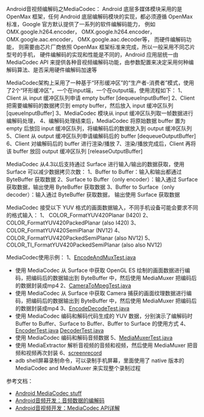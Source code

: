 Android音视频编解码之MediaCodec：
Android 底层多媒体模块采用的是 OpenMax 框架，任何 Android 底层编解码模块的实现，都必须遵循 OpenMax 标准，Google 官方默认提供了一系列的软件编解码能力， 例如 OMX.google.h264.encoder，
OMX.google.h264.encoder， OMX.google.aac.encoder， OMX.google.aac.decoder等， 而硬件编解码功能， 则需要由芯片厂商依照 OpenMax 框架标准来完成，所以一般采用不同芯片型号的手机，
硬件编解码的实现和性能是不同的，Android 应用层统一由 MediaCodec API 来提供各种音视频编解码功能，由参数配置来决定采用何种编解码算法、是否采用硬件编解码加速等

MediaCodec架构上采用了一种基于“环形缓冲区”的“生产者-消费者”模式，使用了2个“环形缓冲区”，一个在input端，一个在output端，使用流程如下：
1、Client 从 input 缓冲区队列申请 empty buffer [dequeueInputBuffer]
2、Client 把需要编解码的数据拷贝到 empty buffer，然后放入 input 缓冲区队列 [queueInputBuffer]
3、MediaCodec 模块从 input 缓冲区队列取一帧数据进行编解码处理，
4、编解码处理结束后，MediaCodec 将原始数据 buffer 置为 empty 后放回 input 缓冲区队列，将编解码后的数据放入到 output 缓冲区队列
5、Client 从 output 缓冲区队列申请编解码后的 buffer [dequeueOutputBuffer]
6、Client 对编解码后的 buffer 进行渲染/播放
7、渲染/播放完成后，Client 再将该 buffer 放回 output 缓冲区队列 [releaseOutputBuffer]

MediaCodec 从4.3以后支持通过 Surface 进行输入/输出的数据获取，使用 Surface 可以减少数据拷贝次数：
1、Buffer to Buffer：输入和输出都通过 ByteBuffer 获取数据
2、Surface to Buffer（only encoder）：输入通过 Surface 获取数据，输出使用 ByteBuffer 获取数据 
3、Buffer to Surface（only decoder）：输入通过 ByteBuffer 获取数据， 输出使用 Surface 获取数据 

MediaCodec 接受以下 YUV 格式的画面数据输入，不同手机设备可能会要求不同的格式输入：
1、 COLOR_FormatYUV420Planar (I420)
2、 COLOR_FormatYUV420PackedPlanar (also I420)
3、 COLOR_FormatYUV420SemiPlanar (NV12)
4、 COLOR_FormatYUV420PackedSemiPlanar (also NV12)
5、 COLOR_TI_FormatYUV420PackedSemiPlanar (also also NV12)

MediaCodec使用示例：
1、[EncodeAndMuxTest.java](https://bigflake.com/mediacodec/EncodeAndMuxTest.java.txt)
- 使用 MediaCodec 从 Surface 中获取 OpenGL ES 绘制的画面数据进行编码，把编码后的数据输出到 ByteBuffer 中，然后使用 MediaMuxer 把编码后的数据封装成mp4
2、[CameraToMpegTest.java](https://bigflake.com/mediacodec/CameraToMpegTest.java.txt)
- 使用 MediaCodec 从 Surface 中获取 Camera 捕获的画面纹理数据进行编码，把编码后的数据输出到 ByteBuffer 中，然后使用 MediaMuxer 把编码后的数据封装成mp4
3、[EncodeDecodeTest.java](https://android.googlesource.com/platform/cts/+/jb-mr2-release/tests/tests/media/src/android/media/cts/EncodeDecodeTest.java)
- 使用 MediaCodec 编码和解码代码生成的 YUV 数据，分别演示了编解码时Buffer to Buffer、Surface to Buffer、Buffer to Surface 的使用方式
4、[EncoderTest.java](https://android.googlesource.com/platform/cts/+/jb-mr2-release/tests/tests/media/src/android/media/cts/EncoderTest.java)
   [DecoderTest.java](https://android.googlesource.com/platform/cts/+/jb-mr2-release/tests/tests/media/src/android/media/cts/DecoderTest.java)
- 使用 MediaCodec 编码和解码音频数据
5、[MediaMuxerTest.java](https://android.googlesource.com/platform/cts/+/kitkat-release/tests/tests/media/src/android/media/cts/MediaMuxerTest.java)
- 使用 MediaExtractor 解析音视频的音频和视频，然后使用 MediaMuxer 把音频和视频再次封装
6、[screenrecord](https://android.googlesource.com/platform/frameworks/av/+/master/cmds/screenrecord/)
- adb shell屏幕录制命令，可以录制手机屏幕，里面使用了 native 版本的 MediaCodec and MediaMuxer 来实现整个录制过程

参考文档：
- [Android MediaCodec stuff](https://bigflake.com/mediacodec/)
- [Android音频开发：音频数据的编解码](https://blog.51cto.com/ticktick/1956269)
- [Android音视频开发：MediaCodec API详解](https://www.cnblogs.com/renhui/p/7478527.html)
